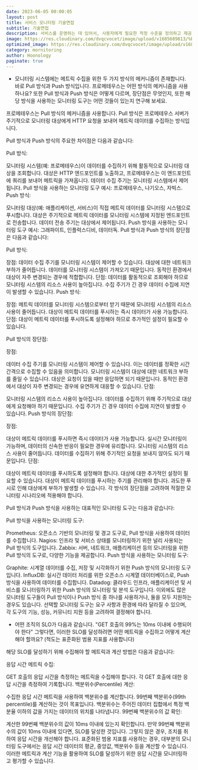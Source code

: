 ```yaml
---
date: 2023-06-05 00:00:05
layout: post
title: 서비스 모니터링 기술면접
subtitle: 기술면접
description: 서비스를 운영하는 데 있어서, 사용자에게 필요한 적정 수준을 정의하고 제공하기 위해, 서비스 제공자와 사용자는 서로 서비스 수준 협약(Service Level Agreements, SLA)을 맺습니다.
image: https://res.cloudinary.com/dvqcvocet/image/upload/v1685689813/%E1%84%91%E1%85%B3%E1%84%85%E1%85%A9%E1%84%86%E1%85%A6%E1%84%90%E1%85%A6%E1%84%8B%E1%85%AE%E1%84%89%E1%85%B3_zt9ivp.png
optimized_image: https://res.cloudinary.com/dvqcvocet/image/upload/v1685689813/%E1%84%91%E1%85%B3%E1%84%85%E1%85%A9%E1%84%86%E1%85%A6%E1%84%90%E1%85%A6%E1%84%8B%E1%85%AE%E1%84%89%E1%85%B3_zt9ivp.png
category: mornitoring
author: Hoonology
paginate: true
---
```

- 모니터링 시스템에는 메트릭 수집을 위한 두 가지 방식의 메커니즘이 존재합니다. 바로 Pull 방식과 Push 방식입니다. 프로메테우스는 어떤 방식의 메커니즘을 사용하나요? 또한 Pull 방식과 Push 방식은 어떻게 다르며, 장단점은 무엇인지, 또한 해당 방식을 사용하는 모니터링 도구는 어떤 것들이 있는지 연구해 보세요.

프로메테우스는 Pull 방식의 메커니즘을 사용합니다. Pull 방식은 프로메테우스 서버가 주기적으로 모니터링 대상에게 HTTP 요청을 보내어 메트릭 데이터를 수집하는 방식입니다.

Pull 방식과 Push 방식의 주요한 차이점은 다음과 같습니다:

Pull 방식:

모니터링 시스템(예: 프로메테우스)이 데이터를 수집하기 위해 활동적으로 모니터링 대상을 조회합니다.
대상은 HTTP 엔드포인트를 노출하고, 프로메테우스는 이 엔드포인트에 쿼리를 보내어 메트릭을 가져옵니다.
데이터 수집 주기는 모니터링 시스템에서 제어됩니다.
Pull 방식을 사용하는 모니터링 도구 예시: 프로메테우스, 나기오스, 자빅스.
Push 방식:

모니터링 대상(예: 애플리케이션, 서비스)이 직접 메트릭 데이터를 모니터링 시스템으로 푸시합니다.
대상은 주기적으로 메트릭 데이터를 모니터링 시스템에 지정된 엔드포인트로 전송합니다.
데이터 전송 주기는 대상에서 제어됩니다.
Push 방식을 사용하는 모니터링 도구 예시: 그래파이트, 인플럭스디비, 데이터독.
Pull 방식과 Push 방식의 장단점은 다음과 같습니다:

Pull 방식:

장점:
데이터 수집 주기를 모니터링 시스템이 제어할 수 있습니다.
대상에 대한 네트워크 부하가 줄어듭니다. 데이터를 모니터링 시스템이 가져오기 때문입니다.
동적인 환경에서 대상이 자주 변경되는 경우에 적합합니다.
단점:
데이터를 활동적으로 조회해야 하므로 모니터링 시스템의 리소스 사용이 높아집니다.
수집 주기가 긴 경우 데이터 수집에 지연이 발생할 수 있습니다.
Push 방식:

장점:
메트릭 데이터를 모니터링 시스템으로부터 받기 때문에 모니터링 시스템의 리소스 사용이 줄어듭니다.
대상이 메트릭 데이터를 푸시하는 즉시 데이터가 사용 가능합니다.
단점:
대상이 메트릭 데이터를 푸시하도록 설정해야 하므로 추가적인 설정이 필요할 수 있습니다.


Pull 방식의 장단점:

장점:

데이터 수집 주기를 모니터링 시스템이 제어할 수 있습니다. 이는 데이터를 정확한 시간 간격으로 수집할 수 있음을 의미합니다.
모니터링 시스템이 대상에 대한 네트워크 부하를 줄일 수 있습니다. 대상은 요청이 있을 때만 응답하면 되기 때문입니다.
동적인 환경에서 대상이 자주 변경되는 경우에 유연하게 대응할 수 있습니다.
단점:

모니터링 시스템의 리소스 사용이 높아집니다. 데이터를 수집하기 위해 주기적으로 대상에게 요청해야 하기 때문입니다.
수집 주기가 긴 경우 데이터 수집에 지연이 발생할 수 있습니다.
Push 방식의 장단점:

장점:

대상이 메트릭 데이터를 푸시하면 즉시 데이터가 사용 가능합니다. 실시간 모니터링이 가능하며, 데이터의 신속한 반응이 필요한 경우에 유리합니다.
모니터링 시스템의 리소스 사용이 줄어듭니다. 데이터를 수집하기 위해 주기적인 요청을 보내지 않아도 되기 때문입니다.
단점:

대상이 메트릭 데이터를 푸시하도록 설정해야 합니다. 대상에 대한 추가적인 설정이 필요할 수 있습니다.
대상이 메트릭 데이터를 푸시하는 주기를 관리해야 합니다. 과도한 푸시로 인해 대상에게 부하가 발생할 수 있습니다.
각 방식의 장단점을 고려하여 적절한 모니터링 시나리오에 적용해야 합니다.



Pull 방식과 Push 방식을 사용하는 대표적인 모니터링 도구는 다음과 같습니다:

Pull 방식을 사용하는 모니터링 도구:

Prometheus: 오픈소스 기반의 모니터링 및 경고 도구로, Pull 방식을 사용하여 데이터를 수집합니다.
Nagios: 인프라 및 서비스 상태를 모니터링하기 위한 널리 사용되는 Pull 방식의 도구입니다.
Zabbix: 서버, 네트워크, 애플리케이션 등의 모니터링을 위한 Pull 방식의 도구로, 다양한 기능을 제공합니다.
Push 방식을 사용하는 모니터링 도구:

Graphite: 시계열 데이터를 수집, 저장 및 시각화하기 위한 Push 방식의 모니터링 도구입니다.
InfluxDB: 실시간 데이터 처리를 위한 오픈소스 시계열 데이터베이스로, Push 방식을 사용하여 데이터를 수집합니다.
Datadog: 클라우드 인프라, 애플리케이션 및 서비스를 모니터링하기 위한 Push 방식의 모니터링 및 분석 도구입니다.
이외에도 많은 모니터링 도구들이 Pull 방식이나 Push 방식 중 하나를 사용하거나, 둘을 모두 지원하는 경우도 있습니다. 선택할 모니터링 도구는 요구 사항과 환경에 따라 달라질 수 있으며, 각 도구의 기능, 성능, 커뮤니티 지원 등을 고려하여 결정해야 합니다.



- 어떤 조직의 SLO가 다음과 같습니다. "GET 호출의 99%는 10ms 이내에 수행되어야 한다" 그렇다면, 이러한 SLO를 달성하려면 어떤 메트릭을 수집하고 어떻게 계산해야 할까요? (척도는 표준화된 범용 지표를 사용합니다)


해당 SLO를 달성하기 위해 수집해야 할 메트릭과 계산 방법은 다음과 같습니다:

응답 시간 메트릭 수집:

GET 호출의 응답 시간을 측정하는 메트릭을 수집해야 합니다.
각 GET 호출에 대한 응답 시간을 측정하여 기록합니다.
백분위수(Percentile) 계산:

수집한 응답 시간 메트릭을 사용하여 백분위수를 계산합니다.
99번째 백분위수(99th percentile)를 계산하는 것이 목표입니다.
백분위수는 주어진 데이터 집합에서 특정 백분율 이하의 값을 가지는 데이터의 위치를 나타냅니다.
99번째 백분위수의 값 확인:

계산한 99번째 백분위수의 값이 10ms 이내에 있는지 확인합니다.
만약 99번째 백분위수의 값이 10ms 이내에 있다면, SLO를 달성한 것입니다.
그렇지 않은 경우, 조치를 취하여 응답 시간을 개선해야 합니다.
표준화된 범용 지표를 사용하는 경우, 대부분의 모니터링 도구에서는 응답 시간 데이터의 평균, 중앙값, 백분위수 등을 계산할 수 있습니다. 이러한 메트릭과 계산 기능을 활용하여 SLO를 달성하기 위한 응답 시간을 모니터링하고 평가할 수 있습니다.